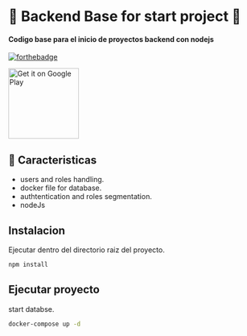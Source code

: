 #  🤝 Backend Base for start project 🤝
<h4>Codigo base para el inicio de proyectos backend con nodejs</h4>

[![forthebadge](https://forthebadge.com/images/badges/made-with-javascript.svg)](http://forthebadge.com)

<p>
    <img alt="Get it on Google Play" title="Google Play" src="[https://es.wikipedia.org/wiki/Archivo:Node.js_logo.svg](https://www.google.com/url?sa=i&url=https%3A%2F%2Fes.wikipedia.org%2Fwiki%2FNode.js&psig=AOvVaw0ldLA5FhmFZ_Rk217vkv5g&ust=1723134890118000&source=images&cd=vfe&opi=89978449&ved=0CBEQjRxqFwoTCJjwrsao44cDFQAAAAAdAAAAABAE)" width="140">
</p>

## 🚩 Caracteristicas

* users and roles handling.
* docker file for database.
* authtentication and roles segmentation.
* nodeJs

## Instalacion
Ejecutar dentro del directorio raiz del proyecto.

```bash
npm install
```
## Ejecutar proyecto
start databse.

```bash
docker-compose up -d
```


